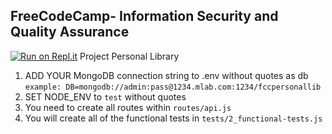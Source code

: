 **FreeCodeCamp**- Information Security and Quality Assurance
------
[![Run on Repl.it](https://repl.it/badge/github/freeCodeCamp/boilerplate-project-library)](https://repl.it/github/freeCodeCamp/boilerplate-project-library)
Project Personal Library

1) ADD YOUR MongoDB connection string to .env without quotes as db
    `example: DB=mongodb://admin:pass@1234.mlab.com:1234/fccpersonallib`
2) SET NODE_ENV to `test` without quotes
3) You need to create all routes within `routes/api.js`
4) You will create all of the functional tests in `tests/2_functional-tests.js`


